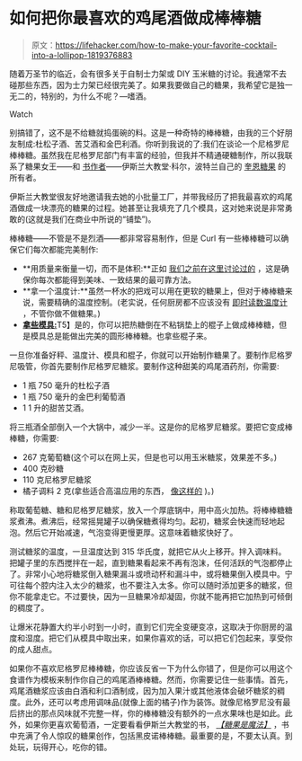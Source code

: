 # 如何把你最喜欢的鸡尾酒做成棒棒糖

> 原文：<https://lifehacker.com/how-to-make-your-favorite-cocktail-into-a-lollipop-1819376883>

随着万圣节的临近，会有很多关于自制士力架或 DIY 玉米糖的讨论。我通常不去碰那些东西，因为士力架已经很完美了。如果我要做自己的糖果，我希望它是独一无二的，特别的，为什么不呢？—嗜酒。

Watch

别搞错了，这不是不给糖就捣蛋碗的料。这是一种奇特的棒棒糖，由我的三个好朋友制成:杜松子酒、苦艾酒和金巴利酒。你听到我说的了:我们在谈论一个尼格罗尼棒棒糖。虽然我在尼格罗尼部门有丰富的经验，但我并不精通硬糖制作，所以我联系了糖果女王——和 [书作者](https://www.amazon.com/Candy-Magic-Ingredients-Modern-Recipes/dp/0399578390?asc_campaign=InlineText&asc_refurl=https://lifehacker.com/how-to-make-your-favorite-cocktail-into-a-lollipop-1819376883&asc_source=&tag=kinjalifehackerlink-20)——伊斯兰大教堂·科尔，波特兰自己的 [奎恩糖果](http://www.quincandy.com/) 的所有者。

伊斯兰大教堂很友好地邀请我去她的小批量工厂，并带我经历了把我最喜欢的鸡尾酒做成一块漂亮的糖果的过程。她甚至让我填充了几个模具，这对她来说是非常勇敢的(这就是我们在商业中所说的“铺垫”)。

棒棒糖——不管是不是烈酒——都非常容易制作，但是 Curl 有一些棒棒糖可以确保它们每次都能完美制作:

*   **用质量来衡量一切，而不是体积:**正如 [我们之前在这里讨论过的](https://skillet.lifehacker.com/why-every-kitchen-needs-a-digital-scale-1794969140) ，这是确保你每次都能得到美味、一致结果的最可靠方法。
*   **拿一个温度计:**虽然一杯水的把戏可以用在更软的糖果上，但对于棒棒糖来说，需要精确的温度控制。(老实说，任何厨房都不应该没有 [即时读数温度计](https://lifehacker.com/the-thermapen-is-the-last-cooking-thermometer-youll-ev-1470085413) ，不管你做不做糖果。)
*   [**拿些模具:**](https://www.kitchenkrafts.com/product/1-half-round-hard-candy-sucker-mold/sucker-supplies?p=GoogleProdAd&utm_medium=ppc&gclid=EAIaIQobChMI6OfHk73p1gIVWJR-Ch2sdQ-aEAQYBSABEgJqNPD_BwE)T5】是的，你可以把热糖倒在不粘锅垫上的棍子上做成棒棒糖，但是模具总是能做出完美的圆形棒棒糖。也拿些棍子来。

一旦你准备好秤、温度计、模具和棍子，你就可以开始制作糖果了。要制作尼格罗尼吸管，你首先要制作尼格罗尼糖浆。要制作这种甜美的鸡尾酒药剂，你需要:

*   1 瓶 750 毫升的杜松子酒
*   1 瓶 750 毫升的金巴利葡萄酒
*   1 1 升的甜苦艾酒。

将三瓶酒全部倒入一个大锅中，减少一半。这是你的尼格罗尼糖浆。要把它变成棒棒糖，你需要:

*   267 克葡萄糖(这个可以在网上买，但是也可以用玉米糖浆，效果差不多。)
*   400 克砂糖
*   110 克尼格罗尼糖浆
*   橘子调料 2 克(拿些适合高温应用的东西， [像这样的](https://www.naturesflavors.com/organic-flavor-emulsions-heat-stable/109886-tangerine-flavor-emulsion-for-high-heat-applications-organic.html) )。)

称取葡萄糖、糖和尼格罗尼糖浆，放入一个厚底锅中，用中高火加热。将棒棒糖糖浆煮沸。煮沸后，经常摇晃罐子以确保糖煮得均匀。起初，糖浆会快速而轻地起泡。然后它开始减速，气泡变得更慢更厚。这意味着糖浆快好了。

测试糖浆的温度，一旦温度达到 315 华氏度，就把它从火上移开。拌入调味料。把罐子里的东西搅拌在一起，直到糖果看起来不再有泡沫，任何活跃的气泡都停止了。非常小心地将糖浆倒入糖果漏斗或喷动杯和漏斗中，或将糖果倒入模具中。宁可往每个腔内注入太少的糖浆，也不要注入太多。你可以随时添加更多的糖浆，但你不能拿走它。不过要快，因为一旦糖果冷却凝固，你就不能再把它加热到可倾倒的稠度了。

让爆米花静置大约半小时到一小时，直到它们完全变硬变凉，这取决于你厨房的温度和湿度。把它们从模具中取出来，如果你喜欢的话，可以把它们包起来，享受你的成人甜点。

如果你不喜欢尼格罗尼棒棒糖，你应该反省一下为什么你错了，但是你可以用这个食谱作为模板来制作你自己的鸡尾酒棒棒糖。然而，你需要记住一些事情。首先，鸡尾酒糖浆应该由白酒和利口酒制成，因为加入果汁或其他液体会破坏糖浆的稠度。此外，还可以考虑用调味品(就像上面的橘子)作为装饰。就像尼格罗尼没有最后挤出的那点风味就不完整一样，你的棒棒糖没有额外的一点水果味也是如此。此外，如果你更喜欢葡萄酒，一定要看看伊斯兰大教堂的书， [*【糖果是魔法】*](https://www.amazon.com/Candy-Magic-Ingredients-Modern-Recipes/dp/0399578390?asc_campaign=InlineText&asc_refurl=https://lifehacker.com/how-to-make-your-favorite-cocktail-into-a-lollipop-1819376883&asc_source=&tag=kinjalifehackerlink-20) ，书中充满了令人惊叹的糖果创作，包括黑皮诺棒棒糖。最重要的是，不要太认真。到处玩，玩得开心，吃你的错。